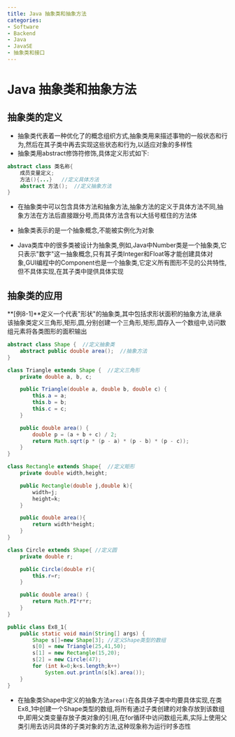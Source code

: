 ```yaml
---
title: Java 抽象类和抽象方法
categories:
- Software
- Backend
- Java
- JavaSE
- 抽象类和接口
---
```

# Java 抽象类和抽象方法

## 抽象类的定义

- 抽象类代表着一种优化了的概念组织方式,抽象类用来描述事物的一般状态和行为,然后在其子类中再去实现这些状态和行为,以适应对象的多样性
- 抽象类用abstract修饰符修饰,具体定义形式如下:

```java
abstract class 类名称{
    成员变量定义;
    方法(){...}	//定义具体方法
    abstract 方法();	//定义抽象方法
}
```

- 在抽象类中可以包含具体方法和抽象方法,抽象方法的定义于具体方法不同,抽象方法在方法后直接跟分号,而具体方法含有以大括号框住的方法体
- 抽象类表示的是一个抽象概念,不能被实例化为对象

- Java类库中的很多类被设计为抽象类,例如,Java中Number类是一个抽象类,它只表示"数字"这一抽象概念,只有其子类Integer和Float等才能创建具体对象,GUI编程中的Component也是一个抽象类,它定义所有图形不见的公共特性,但不具体实现,在其子类中提供具体实现

## 抽象类的应用

**[例8-1]**定义一个代表"形状"的抽象类,其中包括求形状面积的抽象方法,继承该抽象类定义三角形,矩形,圆,分别创建一个三角形,矩形,圆存入一个数组中,访问数组元素将各类图形的面积输出

```java
abstract class Shape {  //定义抽象类
    abstract public double area();  //抽象方法
}

class Triangle extends Shape {  //定义三角形
    private double a, b, c;

    public Triangle(double a, double b, double c) {
        this.a = a;
        this.b = b;
        this.c = c;
    }

    public double area() {
        double p = (a + b + c) / 2;
        return Math.sqrt(p * (p - a) * (p - b) * (p - c));
    }
}

class Rectangle extends Shape{  //定义矩形
    private double width,height;

    public Rectangle(double j,double k){
        width=j;
        height=k;
    }

    public double area(){
        return width*height;
    }
}

class Circle extends Shape{ //定义圆
    private double r;

    public Circle(double r){
        this.r=r;
    }

    public double area() {
        return Math.PI*r*r;
    }
}

public class Ex8_1{
    public static void main(String[] args) {
        Shape s[]=new Shape[3]; //定义Shape类型的数组
        s[0] = new Triangle(25,41,50);
        s[1] = new Rectangle(15,20);
        s[2] = new Circle(47);
        for (int k=0;k<s.length;k++)
            System.out.println(s[k].area());
    }
}
```

- 在抽象类Shape中定义的抽象方法`area()`在各具体子类中均要具体实现,在类Ex8\_1中创建一个Shape类型的数组,将所有通过子类创建的对象存放到该数组中,即用父类变量存放子类对象的引用,在for循环中访问数组元素,实际上使用父类引用去访问具体的子类对象的方法,这种现象称为运行时多态性